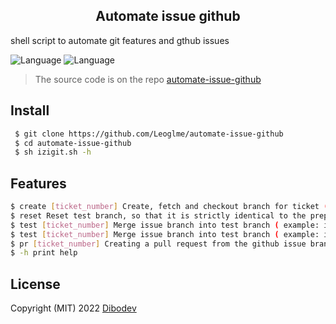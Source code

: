<h2 align="center">Automate issue github</h2>

<p>shell script to automate git features and gthub issues</p>


![Language](https://img.shields.io/badge/language-shell-6fa323.svg?style=flat)
![Language](https://img.shields.io/badge/language-bash-6fa323.svg?style=flat)


> The source code is on the repo [automate-issue-github](https://github.com/Leoglme/automate-issue-github)

## Install

   ```sh
    $ git clone https://github.com/Leoglme/automate-issue-github
    $ cd automate-issue-github
    $ sh izigit.sh -h
   ```

## Features

```sh
$ create [ticket_number] Create, fetch and checkout branch for ticket ( example: izigit create 654 )
$ reset Reset test branch, so that it is strictly identical to the preprod branch ( example: izigit reset )reset Reset test branch, so that it is strictly identical to the preprod branch ( example: izigit reset )
$ test [ticket_number] Merge issue branch into test branch ( example: izigit test 654 )
$ test [ticket_number] Merge issue branch into test branch ( example: izigit test 654 )
$ pr [ticket_number] Creating a pull request from the github issue branch to the preprod branch ( example: izigit pr 654 )pr [ticket_number] Creating a pull request from the github issue branch to the preprod branch ( example: izigit pr 654 )
$ -h print help
```

## License

Copyright (MIT) 2022 [Dibodev](https://dibodev.com/)
